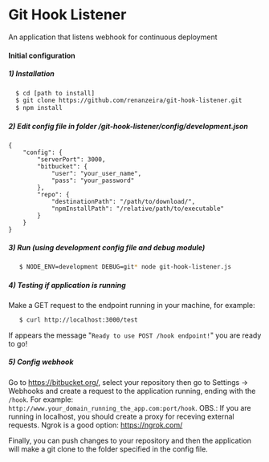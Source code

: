 # Git Hook Listener

An application that listens webhook for continuous deployment

#### Initial configuration

##### 1) Installation
```sh
  $ cd [path to install]
  $ git clone https://github.com/renanzeira/git-hook-listener.git
  $ npm install
```
##### 2) Edit config file in folder /git-hook-listener/config/development.json
```
{
	"config": {
		"serverPort": 3000,
		"bitbucket": {
			"user": "your_user_name",
			"pass": "your_password"
		},
		"repo": {
			"destinationPath": "/path/to/download/",
			"npmInstallPath": "/relative/path/to/executable"
		}
	}
}
```
##### 3) Run (using development config file and debug module)
```sh
   $ NODE_ENV=development DEBUG=git* node git-hook-listener.js
```

##### 4) Testing if application is running
Make a GET request to the endpoint running in your machine, for example: 
```sh
   $ curl http://localhost:3000/test
```

If appears the message "`Ready to use POST /hook endpoint!`" you are ready to go!

##### 5) Config webhook
Go to https://bitbucket.org/, select your repository then go to Settings -> Webhooks and create a request to the application running, ending with the `/hook`. For example: `http://www.your_domain_running_the_app.com:port/hook`. OBS.: If you are running in localhost, you should create a proxy for receving external requests. Ngrok is a good option: https://ngrok.com/ 

Finally, you can push changes to your repository and then the application will make a git clone to the folder specified in the config file.